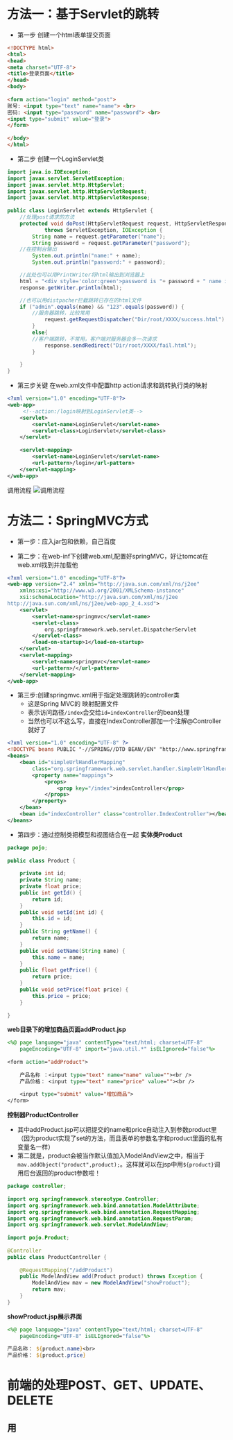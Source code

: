 # 方法一：基于Servlet的跳转

- 第一步
创建一个html表单提交页面
```html
<!DOCTYPE html>
<html>
<head>
<meta charset="UTF-8">
<title>登录页面</title>
</head>
<body>
  
<form action="login" method="post">
账号: <input type="text" name="name"> <br>
密码: <input type="password" name="password"> <br>
<input type="submit" value="登录">
</form>
  
</body>
</html>
```

- 第二步
创建一个LoginServlet类
```java
import java.io.IOException;
import javax.servlet.ServletException;
import javax.servlet.http.HttpServlet;
import javax.servlet.http.HttpServletRequest;
import javax.servlet.http.HttpServletResponse;
  
public class LoginServlet extends HttpServlet {
    //处理post请求的方法
    protected void doPost(HttpServletRequest request, HttpServletResponse response)
            throws ServletException, IOException {
        String name = request.getParameter("name");
        String password = request.getParameter("password");
  	//在控制台输出
        System.out.println("name:" + name);
        System.out.println("password:" + password);

	//此处也可以用PrintWriter将html输出到浏览器上
	html = "<div style='color:green'>password is "+ password + " name is  "+ name+"</div>";
	response.getWriter.println(html);

	//也可以用distpacher拦截跳转已存在的html文件
	if ("admin".equals(name) && "123".equals(password)) {
	    //服务器跳转，比较常用
            request.getRequestDispatcher("Dir/root/XXXX/success.html").forward(request, response);
        }
        else{
	    //客户端跳转，不常用，客户端对服务器会多一次请求
            response.sendRedirect("Dir/root/XXXX/fail.html");
        }
 
    }
}
```

- 第三步关键
在web.xml文件中配置http action请求和跳转执行类的映射
```xml
<?xml version="1.0" encoding="UTF-8"?>
<web-app>
	 <!--action:/login映射到LoginServlet类-->
    <servlet>
        <servlet-name>LoginServlet</servlet-name>
        <servlet-class>LoginServlet</servlet-class>
    </servlet>
 
    <servlet-mapping>
        <servlet-name>LoginServlet</servlet-name>
        <url-pattern>/login</url-pattern>
    </servlet-mapping>   
</web-app>
```

调用流程
![调用流程](http://stepimagewm.how2j.cn/7461.png)


# 方法二：SpringMVC方式

- 第一步：应入jar包和依赖，自己百度

- 第二步：在web-inf下创建web.xml,配置好springMVC，好让tomcat在web.xml找到并加载他
```xml
<?xml version="1.0" encoding="UTF-8"?>
<web-app version="2.4" xmlns="http://java.sun.com/xml/ns/j2ee"
	xmlns:xsi="http://www.w3.org/2001/XMLSchema-instance"
	xsi:schemaLocation="http://java.sun.com/xml/ns/j2ee
http://java.sun.com/xml/ns/j2ee/web-app_2_4.xsd">
	<servlet>
		<servlet-name>springmvc</servlet-name>
		<servlet-class>
			org.springframework.web.servlet.DispatcherServlet
		</servlet-class>
		<load-on-startup>1</load-on-startup>
	</servlet>
	<servlet-mapping>
		<servlet-name>springmvc</servlet-name>
		<url-pattern>/</url-pattern>
	</servlet-mapping>
</web-app>


```
- 第三步:创建springmvc.xml用于指定处理跳转的controller类
  - 这是Spring MVC的 映射配置文件
  - 表示访问路径```/index```会交给```id=indexController```的bean处理
  - 当然也可以不这么写，直接在IndexController那加一个注解@Controller就好了

```xml
<?xml version="1.0" encoding="UTF-8" ?>
<!DOCTYPE beans PUBLIC "-//SPRING//DTD BEAN//EN" "http://www.springframework.org/dtd/spring-beans.dtd">
<beans>
    <bean id="simpleUrlHandlerMapping"
        class="org.springframework.web.servlet.handler.SimpleUrlHandlerMapping">
        <property name="mappings">
            <props>
                <prop key="/index">indexController</prop>
            </props>
        </property>
    </bean>
    <bean id="indexController" class="controller.IndexController"></bean>
</beans>
```

- 第四步：通过控制类把模型和视图结合在一起
 **实体类Product**
```java
package pojo;
 
public class Product {
 
    private int id;
    private String name;
    private float price;
    public int getId() {
        return id;
    }
    public void setId(int id) {
        this.id = id;
    }
    public String getName() {
        return name;
    }
    public void setName(String name) {
        this.name = name;
    }
    public float getPrice() {
        return price;
    }
    public void setPrice(float price) {
        this.price = price;
    }
     
}

```
**web目录下的增加商品页面addProduct.jsp**
```jsp
<%@ page language="java" contentType="text/html; charset=UTF-8"
    pageEncoding="UTF-8" import="java.util.*" isELIgnored="false"%>
 
<form action="addProduct">
 
    产品名称 ：<input type="text" name="name" value=""><br />
    产品价格： <input type="text" name="price" value=""><br />
 
    <input type="submit" value="增加商品">
</form>

```
**控制器ProductController**
- 其中addProduct.jsp可以把提交的name和price自动注入到参数product里（因为product实现了set的方法，而且表单的参数名字和product里面的私有变量名一样）
- 第二就是，product会被当作默认值加入ModelAndView之中，相当于```mav.addObject("product",product);```。这样就可以在jsp中用```${product}```调用后台返回的product参数啦！

```java
package controller;
 
import org.springframework.stereotype.Controller;
import org.springframework.web.bind.annotation.ModelAttribute;
import org.springframework.web.bind.annotation.RequestMapping;
import org.springframework.web.bind.annotation.RequestParam;
import org.springframework.web.servlet.ModelAndView;
 
import pojo.Product;
 
@Controller
public class ProductController {
 
    @RequestMapping("/addProduct")
    public ModelAndView add(Product product) throws Exception {
        ModelAndView mav = new ModelAndView("showProduct");
        return mav;
    }
}
```
**showProduct.jsp展示界面**
```jsp
<%@ page language="java" contentType="text/html; charset=UTF-8"
    pageEncoding="UTF-8" isELIgnored="false"%>
 
产品名称： ${product.name}<br>
产品价格： ${product.price}
```

# 前端的处理POST、GET、UPDATE、DELETE
## 用